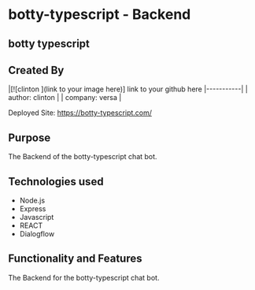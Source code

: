 # botty-typescript - Backend
## botty typescript

## Created By
|[![clinton ](link to your image here)]
link to your github here
|-----------|
| author: clinton | 
| company: versa | 

Deployed Site: https://botty-typescript.com/

## Purpose 

The Backend of the botty-typescript chat bot.

## Technologies used

* Node.js
* Express
* Javascript 
* REACT
* Dialogflow


## Functionality and Features

The Backend for the botty-typescript chat bot.